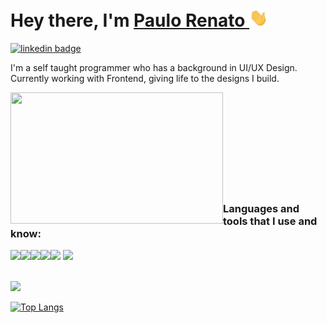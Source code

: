 <h1>Hey there, I'm <a  href="https://github.com/dev-Paulo/">Paulo Renato </a> <img  src="https://raw.githubusercontent.com/ABSphreak/ABSphreak/master/gifs/Hi.gif" width="30px"></h1>

[![linkedin badge](https://img.shields.io/badge/dev-Paulo?style=flat&logo=linkedin)](https://www.linkedin.com/in/paulo-renato-55b9a0189/)

I'm a self taught programmer who has a background in UI/UX Design. Currently working with Frontend, giving life to the designs I build.
<br>

<img align='left' src="https://media.tenor.com/3bTxZ4HdrysAAAAC/pixels-neon.gif" width="340" height="210">

<br>
<br>
<br>
<br>
<br>
<br>
<br>
<br>
<br>

<h3 align="left">Languages and tools that I use and know:</h3>
<p align="left"><img src="https://img.icons8.com/color/48/4a90e2/git.png"/><img src="https://img.icons8.com/color/48/bootstrap.png"/><img src="https://img.icons8.com/color/48/typescript.png"/><img src="https://img.icons8.com/color/48/javascript--v1.png"/><img src="https://img.icons8.com/color/48/chakra-ui.png"/>
<img src="https://img.icons8.com/fluent/48/4a90e2/github.png"/>
 </p>

<br>


<img src = "https://github-readme-stats.vercel.app/api?username=dev-Paulo&show_icons=true&theme=dark" width = 500>

[![Top Langs](https://github-readme-stats.vercel.app/api/top-langs/?username=dev-Paulo&theme=dark)](https://github.com/dev-Paulo/github-readme-stats)


